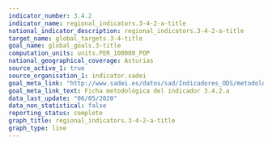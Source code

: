 ```yaml
---
indicator_number: 3.4.2
indicator_name: regional_indicators.3-4-2-a-title
national_indicator_description: regional_indicators.3-4-2-a-title
target_name: global_targets.3-4-title
goal_name: global_goals.3-title
computation_units: units.PER_100000_POP
national_geographical_coverage: Asturias
source_active_1: true
source_organisation_1: indicator.sadei
goal_meta_link: "http://www.sadei.es/datos/sad/Indicadores_ODS/metodologia/3.4.2.a.pdf"
goal_meta_link_text: Ficha metodológica del indicador 3.4.2.a
data_last_update: "06/05/2020"
data_non_statistical: false
reporting_status: complete
graph_title: regional_indicators.3-4-2-a-title
graph_type: line
---
```

